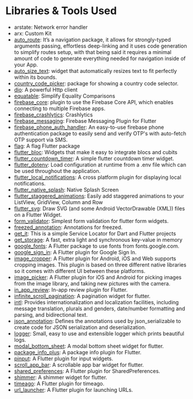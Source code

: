 
# Libraries & Tools Used

- arstate: Network error handler
- arx: Custom Kit
- [auto_route](https://pub.dev/packages/auto_route): It’s a navigation package, it allows for strongly-typed arguments passing, effortless deep-linking and it uses code generation to simplify routes setup, with that being said it requires a minimal amount of code to generate everything needed for navigation inside of your App.
- [auto_size_text](https://pub.dev/packages/auto_size_text): widget that automatically resizes text to fit perfectly within its bounds.
- [country_code_picker](https://pub.dev/packages/country_code_picker): package for showing a country code selector.
- [dio](https://pub.dev/packages/dio): A powerful Http client
- [equatable](https://pub.dev/packages/equatable): Simplify Equality Comparisons
- [firebase_core](https://pub.dev/packages/firebase_core): plugin to use the Firebase Core API, which enables connecting to multiple Firebase apps.
- [firebase_crashlytics](https://pub.dev/packages/firebase_crashlytics): Crashlytics
- [firebase_messaging](https://pub.dev/packages/firebase_messaging): Firebase Messaging Plugin for Flutter 
- [firebase_phone_auth_handler](https://pub.dev/packages/firebase_phone_auth_handler): An easy-to-use firebase phone authentication package to easily send and verify OTP's with auto-fetch OTP support via SMS.
- [flag](https://pub.dev/packages/flag): A flag Flutter package 
- [flutter_bloc](https://pub.dev/packages/flutter_bloc): Widgets that make it easy to integrate blocs and cubits
- [flutter_countdown_timer](https://pub.dev/packages/flutter_countdown_timer): A simple flutter countdown timer widget.
- [flutter_dotenv](https://pub.dev/packages/flutter_dotenv): Load configuration at runtime from a .env file which can be used throughout the application.
- [flutter_local_notifications](https://pub.dev/packages/flutter_local_notifications): A cross platform plugin for displaying local notifications.
- [flutter_native_splash](https://pub.dev/packages/flutter_native_splash): Native Splash Screen
- [flutter_staggered_animations](https://pub.dev/packages/flutter_staggered_animations): Easily add staggered animations to your ListView, GridView, Column and Row
- [flutter_svg](https://pub.dev/packages/flutter_svg): Draw SVG (and some Android VectorDrawable (XML)) files on a Flutter Widget.
- [form_validator](https://pub.dev/packages/form_validator): Simplest form validation for flutter form widgets.
- [freezed_annotation](https://pub.dev/packages/freezed_annotation): Annotations for freezed.
- [get_it](https://pub.dev/packages/get_it): This is a simple Service Locator for Dart and Flutter projects
- [get_storage](https://pub.dev/packages/get_storage): A fast, extra light and synchronous key-value in memory
- [google_fonts](https://pub.dev/packages/google_fonts): A Flutter package to use fonts from fonts.google.com.
- [google_sign_in](https://pub.dev/packages/google_sign_in): A Flutter plugin for Google Sign In.
- [image_cropper](https://pub.dev/packages/image_cropper): A Flutter plugin for Android, iOS and Web supports cropping images. This plugin is based on three different native libraries so it comes with different UI between these platforms.
- [image_picker](https://pub.dev/packages/image_picker): A Flutter plugin for iOS and Android for picking images from the image library, and taking new pictures with the camera.
- [in_app_review](https://pub.dev/packages/in_app_review): In-app review plugin for Flutter.
- [infinite_scroll_pagination](https://pub.dev/packages/infinite_scroll_pagination): A pagination widget for flutter.
- [intl](https://pub.dev/packages/intl): Provides internationalization and localization facilities, including message translation, plurals and genders, date/number formatting and parsing, and bidirectional text.
- [json_annotation](https://pub.dev/packages/json_annotation): Defines the annotations used by json_serializable to create code for JSON serialization and deserialization.
- [logger](https://pub.dev/packages/logger): Small, easy to use and extensible logger which prints beautiful logs.
- [modal_bottom_sheet](https://pub.dev/packages/modal_bottom_sheet): A modal bottom sheet widget for flutter.
- [package_info_plus](https://pub.dev/packages/package_info_plus): A package info plugin for Flutter.
- [pinput](https://pub.dev/packages/pinput): A Flutter plugin for input widgets.
- [scroll_app_bar](https://pub.dev/packages/scroll_app_bar): A scrollable app bar widget for flutter.
- [shared_preferences](https://pub.dev/packages/shared_preferences): A Flutter plugin for SharedPreferences.
- [shimmer](https://pub.dev/packages/shimmer): A shimmer widget for flutter.
- [timeago](https://pub.dev/packages/timeago): A Flutter plugin for timeago.
- [url_launcher](https://pub.dev/packages/url_launcher): A Flutter plugin for launching URLs.


